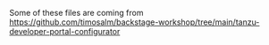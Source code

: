 Some of these files are coming from https://github.com/timosalm/backstage-workshop/tree/main/tanzu-developer-portal-configurator